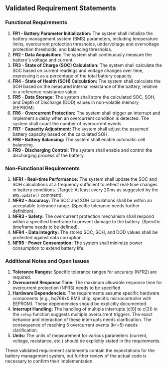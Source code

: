 ## Validated Requirement Statements

### Functional Requirements

1. **FR1 - Battery Parameter Initialization:** The system shall initialize the battery management system (BMS) parameters, including temperature limits, overcurrent protection thresholds, undervoltage and overvoltage protection thresholds, and balancing thresholds.
2. **FR2 - Data Acquisition:** The system shall continuously measure the battery's voltage and current.
3. **FR3 - State of Charge (SOC) Calculation:** The system shall calculate the SOC based on current readings and voltage changes over time, expressing it as a percentage of the total battery capacity.
4. **FR4 - State of Health (SOH) Calculation:** The system shall calculate the SOH based on the measured internal resistance of the battery, relative to a reference resistance value.
5. **FR5 - Data Storage:** The system shall store the calculated SOC, SOH, and Depth of Discharge (DOD) values in non-volatile memory (EEPROM).
6. **FR6 - Overcurrent Protection:** The system shall trigger an interrupt and implement a delay when an overcurrent condition is detected. The system shall count the number of overcurrent events.
7. **FR7 - Capacity Adjustment:** The system shall adjust the assumed battery capacity based on the calculated SOH.
8. **FR8 - Battery Balancing:** The system shall enable automatic cell balancing.
9. **FR9 - Discharging Control:** The system shall enable and control the discharging process of the battery.

### Non-Functional Requirements

1. **NFR1 - Real-time Performance:** The system shall update the SOC and SOH calculations at a frequency sufficient to reflect real-time changes in battery conditions. (Target: At least every 20ms as suggested by the `BMS.update()` comment).
2. **NFR2 - Accuracy:** The SOC and SOH calculations shall be within an acceptable tolerance range. (Specific tolerance needs further definition).
3. **NFR3 - Safety:** The overcurrent protection mechanism shall respond within a specified timeframe to prevent damage to the battery. (Specific timeframe needs to be defined).
4. **NFR4 - Data Integrity:** The stored SOC, SOH, and DOD values shall be protected against data corruption.
5. **NFR5 - Power Consumption:** The system shall minimize power consumption to extend battery life.

### Additional Notes and Open Issues

1. **Tolerance Ranges:** Specific tolerance ranges for accuracy (NFR2) are required.
2. **Overcurrent Response Time:** The maximum allowable response time for overcurrent protection (NFR3) needs to be specified.
3. **Hardware Dependencies:** The requirements assume specific hardware components (e.g., bq769x0 BMS chip, specific microcontroller with EEPROM). These dependencies should be explicitly documented.
4. **Interrupt Handling:** The handling of multiple interrupts (c[0] to c[3]) in the `setup` function suggests multiple overcurrent triggers. The exact behavior and interaction of these interrupts needs clarification. The consequence of reaching 5 overcurrent events (k<=5) needs clarification.
5. **Units:** The units of measurement for various parameters (current, voltage, resistance, etc.) should be explicitly stated in the requirements. 

These validated requirement statements contain the expectations for the battery management system, but further review of the actual code is necessary to confirm their implementation.